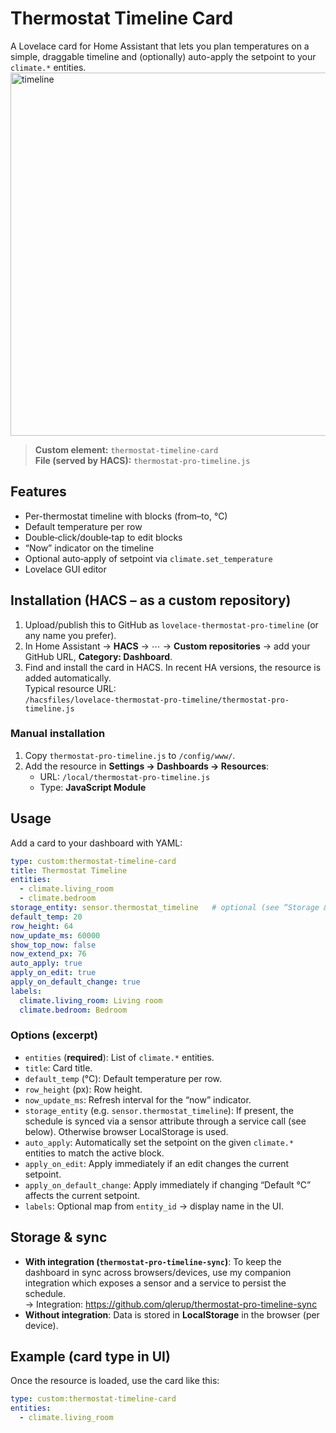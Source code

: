 # Thermostat Timeline Card

A Lovelace card for Home Assistant that lets you plan temperatures on a simple, draggable timeline and (optionally) auto-apply the setpoint to your `climate.*` entities.
<img width="2291" height="581" alt="timeline" src="https://github.com/user-attachments/assets/7dce9516-1654-4eb8-87b1-6c091a3bf233" />

> **Custom element:** `thermostat-timeline-card`  
> **File (served by HACS):** `thermostat-pro-timeline.js`

## Features
- Per-thermostat timeline with blocks (from–to, °C)
- Default temperature per row
- Double‑click/double‑tap to edit blocks
- “Now” indicator on the timeline
- Optional auto‑apply of setpoint via `climate.set_temperature`
- Lovelace GUI editor

## Installation (HACS – as a custom repository)
1. Upload/publish this to GitHub as `lovelace-thermostat-pro-timeline` (or any name you prefer).
2. In Home Assistant → **HACS** → ⋯ → **Custom repositories** → add your GitHub URL, **Category: Dashboard**.
3. Find and install the card in HACS. In recent HA versions, the resource is added automatically.  
   Typical resource URL:  
   `/hacsfiles/lovelace-thermostat-pro-timeline/thermostat-pro-timeline.js`

### Manual installation
1. Copy `thermostat-pro-timeline.js` to `/config/www/`.
2. Add the resource in **Settings → Dashboards → Resources**:
   - URL: `/local/thermostat-pro-timeline.js`
   - Type: **JavaScript Module**

## Usage
Add a card to your dashboard with YAML:

```yaml
type: custom:thermostat-timeline-card
title: Thermostat Timeline
entities:
  - climate.living_room
  - climate.bedroom
storage_entity: sensor.thermostat_timeline   # optional (see “Storage & sync”)
default_temp: 20
row_height: 64
now_update_ms: 60000
show_top_now: false
now_extend_px: 76
auto_apply: true
apply_on_edit: true
apply_on_default_change: true
labels:
  climate.living_room: Living room
  climate.bedroom: Bedroom
```

### Options (excerpt)
- `entities` (**required**): List of `climate.*` entities.
- `title`: Card title.
- `default_temp` (°C): Default temperature per row.
- `row_height` (px): Row height.
- `now_update_ms`: Refresh interval for the “now” indicator.
- `storage_entity` (e.g. `sensor.thermostat_timeline`): If present, the schedule is synced via a sensor attribute through a service call (see below). Otherwise browser LocalStorage is used.
- `auto_apply`: Automatically set the setpoint on the given `climate.*` entities to match the active block.
- `apply_on_edit`: Apply immediately if an edit changes the current setpoint.
- `apply_on_default_change`: Apply immediately if changing “Default °C” affects the current setpoint.
- `labels`: Optional map from `entity_id` → display name in the UI.

## Storage & sync
- **With integration (`thermostat-pro-timeline-sync`)**: To keep the dashboard in sync across browsers/devices, use my companion integration which exposes a sensor and a service to persist the schedule.  
  → Integration: https://github.com/qlerup/thermostat-pro-timeline-sync
- **Without integration**: Data is stored in **LocalStorage** in the browser (per device).

## Example (card type in UI)
Once the resource is loaded, use the card like this:

```yaml
type: custom:thermostat-timeline-card
entities:
  - climate.living_room
```
